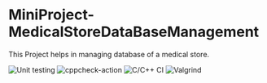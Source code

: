 # MiniProject-MedicalStoreDataBaseManagement
This Project helps in managing database of a medical store.

![Unit testing](https://github.com/stepin104447/MiniProject-MedicalStoreDataBaseManagement/workflows/Unit%20testing/badge.svg)
![cppcheck-action](https://github.com/stepin104447/MiniProject-MedicalStoreDataBaseManagement/workflows/cppcheck-action/badge.svg)
![C/C++ CI](https://github.com/stepin104447/MiniProject-MedicalStoreDataBaseManagement/workflows/C/C++%20CI/badge.svg)
![Valgrind](https://github.com/stepin104447/MiniProject-MedicalStoreDataBaseManagement/workflows/Valgrind/badge.svg)
